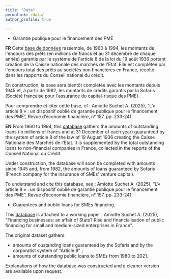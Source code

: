 ```yaml
---
title: "Data"
permalink: /data/
author_profile: true

---
```


* Garantie publique pour le financement des PME

**FR** Cette [base de données](/files/REF_garantie.csv) rassemble, de 1960 à 1994, les montants de l'encours des prêts (en millions de francs et au 31 décembre de chaque année) garantis par le système de l'article 8 de la loi du 19 août 1936 portant création de la Caisse nationale des marchés de l'Etat. Elle est complétée par l'encours total des prêts au sociétés non financières en France, récolté dans les rapports du Conseil national du crédit.

En construction, la base sera bientôt complétée avec les montants depuis 1945 et, à partir de 1982, les montants de crédits garantis par la Sofaris (Société française pour l'assurance du capital-risque des PME).

Pour comprendre et citer cette base, cf : Amiotte Suchet A. (2025), “L’« article 8 » : un dispositif oublié de garantie publique pour le financement des PME”, Revue d’économie financière, n° 157, pp. 233-241.

**EN** From 1960 to 1994, this [database](/files/REF_garantie.csv) gathers the amounts of outstanding loans (in millions of francs and at 31 December of each year) guaranteed by the system of article 8 of the law of 19 August 1936 creating the Caisse Nationale des Marchés de l'Etat. It is supplemented by the total outstanding loans to non-financial companies in France, collected in the reports of the Conseil National du Crédit.

Under construction, the database will soon be completed with amounts since 1945 and, from 1982, the amounts of loans guaranteed by Sofaris (French company for the insurance of SMEs' venture capital).

To understand and cite this database, see : Amiotte Suchet A. (2025), “L’« article 8 » : un dispositif oublié de garantie publique pour le financement des PME”, Revue d’économie financière, n° 157, pp. 233-241.

* Guarantees and public loans for SMEs financing.

This [database](/files/data.xlsx) is attached to a working paper : Amiotte Suchet A. (2025), "Financing businesses: an affair of State?  Rise and financialisation of public financing for small and medium-sized enterprises in France". 

The original dataset gathers:
- amounts of oustanding loans guaranteed by the Sofaris and by the corporatist system of "Article 8" ;
- amounts of outstanding public loans to SMEs from 1980 to 2021.

Explanations of how the database was constructed and a cleaner version are available upon request.

